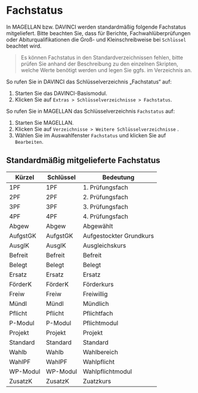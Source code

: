 # Fachstatus

In MAGELLAN bzw. DAVINCI werden standardmäßig folgende Fachstatus mitgeliefert. Bitte beachten Sie, dass für Berichte, Fachwahlüberprüfungen oder Abiturqualifikationen die Groß- und Kleinschreibweise bei `Schlüssel` beachtet wird.

>Es können Fachstatus in den Standardverzeichnissen fehlen, bitte prüfen Sie anhand der Beschreibung zu den einzelnen Skripten, welche Werte benötigt werden und legen Sie ggfs. im Verzeichnis an.

So rufen Sie in DAVINCI das Schlüsselverzeichnis „Fachstatus“ auf:

1. Starten Sie das DAVINCI-Basismodul.
2. Klicken Sie auf `Extras > Schlüsselverzeichnisse > Fachstatus`.

So rufen Sie in MAGELLAN das Schlüsselverzeichnis `Fachstatus` auf:

1.	Starten Sie MAGELLAN.
2.	Klicken Sie auf `Verzeichnisse > Weitere Schlüsselverzeichnisse`	.
3.	Wählen Sie im Auswahlfenster `Fachstatus` und klicken Sie auf `Bearbeiten`.

## Standardmäßig mitgelieferte Fachstatus


| Kürzel   | Schlüssel | Bedeutung               |
|----------|-----------|-------------------------|
| 1PF      | 1PF       | 1. Prüfungsfach         |
| 2PF      | 2PF       | 2. Prüfungsfach         |
| 3PF      | 3PF       | 3. Prüfungsfach         |
| 4PF      | 4PF       | 4. Prüfungsfach         |
| Abgew    | Abgew     | Abgewählt               |
| AufgstGK | AufgstGK  | Aufgestockter Grundkurs |
| AusglK   | AusglK    | Ausgleichskurs          |
| Befreit  | Befreit   | Befreit                 |
| Belegt   | Belegt    | Belegt                  |
| Ersatz   | Ersatz    | Ersatz                  |
| FörderK  | FörderK   | Förderkurs              |
| Freiw    | Freiw     | Freiwillig              |
| Mündl    | Mündl     | Mündlich                |
| Pflicht  | Pflicht   | Pflichtfach             |
| P-Modul  | P-Modul   | Pflichtmodul            |
| Projekt  | Projekt   | Projekt                 |
| Standard | Standard  | Standard                |
| Wahlb    | Wahlb     | Wahlbereich             |
| WahlPF   | WahlPF    | Wahlpflicht             |
| WP-Modul | WP-Modul  | Wahlpflichtmodul        |
| ZusatzK  | ZusatzK   | Zuatzkurs               |


